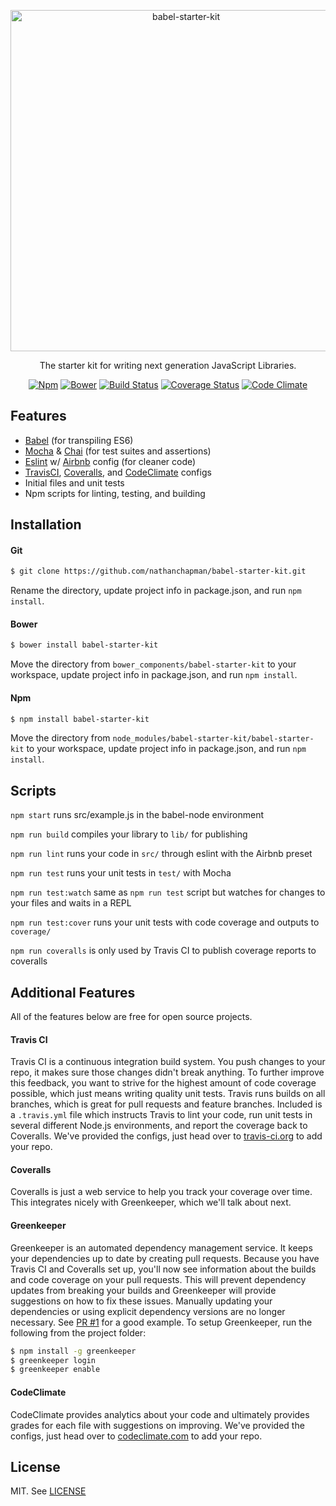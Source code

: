 <p align="center">
  <img alt="babel-starter-kit" src="http://i.imgur.com/PlNr9z1.png" width="546">
</p>

<p align="center">
  The starter kit for writing next generation JavaScript Libraries.
</p>

<p align="center">
  <a href="https://www.npmjs.com/package/babel-starter-kit"><img alt="Npm" src="https://img.shields.io/npm/v/babel-starter-kit.svg"></a>
  <a href="https://github.com/nathanchapman/babel-starter-kit"><img alt="Bower" src="https://img.shields.io/bower/v/babel-starter-kit.svg"></a>
  <a href="https://travis-ci.org/nathanchapman/babel-starter-kit"><img alt="Build Status" src="https://travis-ci.org/nathanchapman/babel-starter-kit.svg?branch=master"></a>
  <a href="https://coveralls.io/github/nathanchapman/babel-starter-kit?branch=master"><img alt="Coverage Status" src="https://coveralls.io/repos/github/nathanchapman/babel-starter-kit/badge.svg?branch=master"></a>
  <a href="https://codeclimate.com/github/nathanchapman/babel-starter-kit"><img alt="Code Climate" src="https://codeclimate.com/github/nathanchapman/babel-starter-kit/badges/gpa.svg"></a>
</p>

## Features

* [Babel](https://babeljs.io/) (for transpiling ES6)
* [Mocha](https://mochajs.org/) & [Chai](http://chaijs.com/) (for test suites and assertions)
* [Eslint](http://eslint.org/) w/ [Airbnb](https://github.com/airbnb/javascript) config (for cleaner code)
* [TravisCI](https://travis-ci.org/), [Coveralls](https://coveralls.io/), and [CodeClimate](https://codeclimate.com) configs
* Initial files and unit tests
* Npm scripts for linting, testing, and building

## Installation
#### Git
```sh
$ git clone https://github.com/nathanchapman/babel-starter-kit.git
```
Rename the directory, update project info in package.json, and run `npm install`.

#### Bower
```sh
$ bower install babel-starter-kit
```
Move the directory from `bower_components/babel-starter-kit` to your workspace, update project info in package.json, and run `npm install`.

#### Npm
```sh
$ npm install babel-starter-kit
```
Move the directory from `node_modules/babel-starter-kit/babel-starter-kit` to your workspace, update project info in package.json, and run `npm install`.

## Scripts
`npm start` runs src/example.js in the babel-node environment

`npm run build` compiles your library to `lib/` for publishing

`npm run lint` runs your code in `src/` through eslint with the Airbnb preset

`npm run test` runs your unit tests in `test/` with Mocha

`npm run test:watch` same as `npm run test` script but watches for changes to your files and waits in a REPL

`npm run test:cover` runs your unit tests with code coverage and outputs to `coverage/`

`npm run coveralls` is only used by Travis CI to publish coverage reports to coveralls

## Additional Features
All of the features below are free for open source projects.

#### Travis CI
Travis CI is a continuous integration build system. You push changes to your repo, it makes sure those changes didn't break anything. To further improve this feedback, you want to strive for the highest amount of code coverage possible, which just means writing quality unit tests. Travis runs builds on all branches, which is great for pull requests and feature branches. Included is a `.travis.yml` file which instructs Travis to lint your code, run unit tests in several different Node.js environments, and report the coverage back to Coveralls.
We've provided the configs, just head over to [travis-ci.org](http://travis-ci.org) to add your repo.

#### Coveralls
Coveralls is just a web service to help you track your coverage over time. This integrates nicely with Greenkeeper, which we'll talk about next.

#### Greenkeeper
Greenkeeper is an automated dependency management service. It keeps your dependencies up to date by creating pull requests. Because you have Travis CI and Coveralls set up, you'll now see information about the builds and code coverage on your pull requests. This will prevent dependency updates from breaking your builds and Greenkeeper will provide suggestions on how to fix these issues. Manually updating your dependencies or using explicit dependency versions are no longer necessary. See [PR #1](https://github.com/nathanchapman/babel-starter-kit/pull/1) for a good example.
To setup Greenkeeper, run the following from the project folder:
```sh
$ npm install -g greenkeeper
$ greenkeeper login
$ greenkeeper enable
```

#### CodeClimate
CodeClimate provides analytics about your code and ultimately provides grades for each file with suggestions on improving. We've provided the configs, just head over to [codeclimate.com](http://codeclimate.com) to add your repo.

## License
MIT. See [LICENSE](LICENSE)
